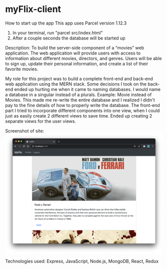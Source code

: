 # myFlix-client

How to start up the app
This app uses Parcel version 1.12.3

1. In your terminal, run "parcel src/index.html"
2. After a couple seconds the database will be started up

Description:
To build the server-side component of a “movies” web application. The web application will provide users with access to information about different movies, directors, and genres. Users will be able to sign up, update their personal information, and create a list of their favorite movies.

My role for this project was to build a complete front-end and back-end web application using the MERN stack.
Some decisions I took on the back-end ended up hurting me when it came to naming databases. I would name a database in
a singular instead of a plurals. Example: Movie instead of Movies. This made me re-write the entire database and I realized I didn't pay to the fine details of how to properly write the database. The front-end part I tried to incorporate different components into one view, when I could just as easily create 2 different views to save time. Ended up creating 2 separate views for the user views.

Screenshot of site:
![alt text](https://github.com/jdlovin7185/myFlix-client/blob/main/screenshot.jpg?raw=true)

Technologies used: Express, JavaScript, Node.js, MongoDB, React, Redux
